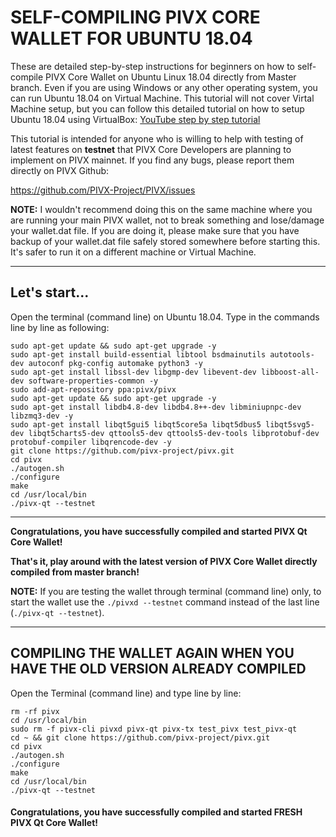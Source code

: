 # SELF-COMPILING PIVX CORE WALLET FOR UBUNTU 18.04

These are detailed step-by-step instructions for beginners on how to self-compile PIVX Core Wallet on Ubuntu Linux 18.04 directly from Master branch. Even if you are using Windows or any other operating system, you can run Ubuntu 18.04 on Virtual Machine. This tutorial will not cover Virtal Machine setup, but you can follow this detailed tutorial on how to setup Ubuntu 18.04 using VirtualBox:
[YouTube step by step tutorial](https://www.youtube.com/watch?v=QbmRXJJKsvs)

This tutorial is intended for anyone who is willing to help with testing of latest features on **testnet** that PIVX Core Developers are planning to implement on PIVX mainnet. If you find any bugs, please report them directly on PIVX Github:

https://github.com/PIVX-Project/PIVX/issues

**NOTE:** I wouldn't recommend doing this on the same machine where you are running your main PIVX wallet, not to break something and lose/damage your wallet.dat file. If you are doing it, please make sure that you have backup of your wallet.dat file safely stored somewhere before starting this. It's safer to run it on a different machine or Virtual Machine.

---------------------------------------------------------

## Let's start...

Open the terminal (command line) on Ubuntu 18.04. Type in the commands line by line as following:

```
sudo apt-get update && sudo apt-get upgrade -y
sudo apt-get install build-essential libtool bsdmainutils autotools-dev autoconf pkg-config automake python3 -y
sudo apt-get install libssl-dev libgmp-dev libevent-dev libboost-all-dev software-properties-common -y
sudo add-apt-repository ppa:pivx/pivx
sudo apt-get update && sudo apt-get upgrade -y
sudo apt-get install libdb4.8-dev libdb4.8++-dev libminiupnpc-dev libzmq3-dev -y
sudo apt-get install libqt5gui5 libqt5core5a libqt5dbus5 libqt5svg5-dev libqt5charts5-dev qttools5-dev qttools5-dev-tools libprotobuf-dev protobuf-compiler libqrencode-dev -y
git clone https://github.com/pivx-project/pivx.git
cd pivx
./autogen.sh
./configure
make
cd /usr/local/bin
./pivx-qt --testnet
```
--------------------------------------------
**Congratulations, you have successfully compiled and started PIVX Qt Core Wallet!**

**That's it, play around with the latest version of PIVX Core Wallet directly compiled from master branch!**

**NOTE:** If you are testing the wallet through terminal (command line) only, to start the wallet use the `./pivxd --testnet` command instead of the last line (`./pivx-qt --testnet`).

---------------------------------------------
## COMPILING THE WALLET AGAIN WHEN YOU HAVE THE OLD VERSION ALREADY COMPILED

Open the Terminal (command line) and type line by line:

```
rm -rf pivx
cd /usr/local/bin
sudo rm -f pivx-cli pivxd pivx-qt pivx-tx test_pivx test_pivx-qt
cd ~ && git clone https://github.com/pivx-project/pivx.git
cd pivx
./autogen.sh
./configure
make
cd /usr/local/bin
./pivx-qt --testnet
```

#### **Congratulations, you have successfully compiled and started FRESH PIVX Qt Core Wallet!**
